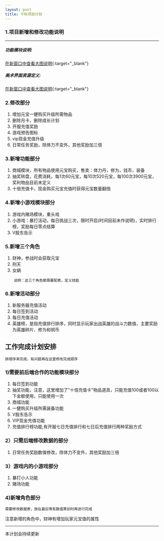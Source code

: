 ```yaml
---
layout: post
title: 千秋项目计划
---
```


### 1.项目新增和修改功能说明
--------------------
##### 功能模块说明:

[在新窗口中查看大图说明](https://woodcol.github.io/images/posts/2018-10-25/new_art.png){:target="_blank"}

##### 美术界面资源定义:

[在新窗口中查看大图说明](https://woodcol.github.io/images/posts/2018-10-25/new_art.png){:target="_blank"}

### 2.修改部分

1. 增加元宝一健购买升级所需物品
2. 删除月卡，删除成长计划
3. 开服充值奖励
4. 游戏预告图标
5. vip现金充值升级
6. 日常任务奖励，除体力不变外，其他奖励加三倍

### 3.新增功能部分

1. 商城模块，所有物品使用元宝购买，售卖：体力丹，修为，钱币，装备
2. 抽奖转盘，花费消耗，每1次60元宝，每10次520元宝，每100次3900元宝，奖利物品目前未定义 
3. 十倍充值卡，现金购买元宝充值时获得元宝数量翻倍

### 4.新增小游戏模块部分
1. 游戏内赌场模块，重头戏
2. 小游戏：暴打活动，每日挑战三次，限时开启(时间目前未作说明)，实时排行榜，奖励每日零点结算
3. V股东告示

### 5.新增三个角色

1. 财神，参战时会获取元宝
2. 刑天
3. 女娲

```
	说明：这三个角色都需要配表，定义技能
```
### 6.新增活动部分

1. 新服务器充值活动
2. 每日签到活动
3. 每日充值活动
4. 英雄榜，是指充值排行排序，同时显示玩家出战英雄的战斗力数值，主要奖励为英雄碎片、修为和铜币


## 工作完成计划安排

```
排顺序来完成，有问题再在这里修改完成顺序
```
### 1)需要前后端合作的功能模块部分
1. 每日签到功能
2. 抽奖功能，注意，这里增加了"十倍充值卡"物品道具，只能充值100或者100以下金额使用，只能使用一次
3. 商城功能
4. 一健购买升级所需装备功能
5. V股东告示
6. VIP现金充值功能
7. 充值排行榜功能,有开服七日充值排行和七日后充值排行两种奖励方式


### 2）只需后端修改数据的部分

1. 日常任务奖励数值修改，除体力不变外，其他奖励加三倍

### 3）游戏内的小游戏部分

1. 暴打小人功能
2. 赌场功能

### 4)新增角色部分
```
需要修改数据表，放在最后等有数值策划时再进行完成
```
注意新增的角色中，财神有增加玩家元宝值的属性

----------------------
本计划会持续更新

